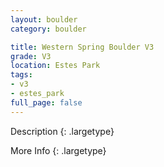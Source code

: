 ```yaml
---
layout: boulder
category: boulder

title: Western Spring Boulder V3
grade: V3
location: Estes Park
tags:
- v3
- estes_park
full_page: false
---
```



Description
{: .largetype}


More Info
{: .largetype}

